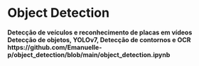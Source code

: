 # Object Detection


<html>
 <head>
  <b>Detecção de veículos e reconhecimento de placas em vídeos <b> </br>
 </head>
 <body>
  Detecção de objetos, YOLOv7, Detecção de contornos e OCR </br>
  https://github.com/Emanuelle-p/object_detection/blob/main/object_detection.ipynb
 </body>
</html>
